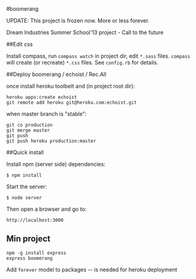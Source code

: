 #boomerang

UPDATE: This project is frozen now. More or less forever.

Dream Industries Summer School'13 project - Call to the future

##Edit css

Install compass, run `compass watch` in project dir, edit `*.sass` files.
`compass` will create (or recreate) `*.css` files.
See `config.rb` for details.

##Deploy boomerang / echoist / Rec.All

once install heroku toolbelt and (in project root dir):

    heroku apps:create echoist
    git remote add heroku git@heroku.com:echoist.git

when master branch is "stable":

    git co production
    git merge master
    git push
    git push heroku production:master

##Quick install

 Install npm (server side) dependencies:

    $ npm install

 Start the server:

    $ node server
 
 Then open a browser and go to:
    
    http://localhost:3000

## Min project
    
    npm -g install express
    express boomerang

Add `forever` model to packages -- is needed for heroku deployment
